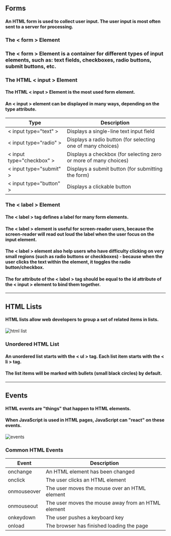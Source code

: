 ## Forms

#### An HTML form is used to collect user input. The user input is most often sent to a server for processing.

### The < form > Element

### The < form > Element is a container for different types of input elements, such as: text fields, checkboxes, radio buttons, submit buttons, etc.

### The HTML < input > Element

#### The HTML < input > Element is the most used form element.

#### An < input > element can be displayed in many ways, depending on the type attribute.

Type | Description
-------- | --------
< input type="text" > | Displays a single-line text input field
< input type="radio" > | Displays a radio button (for selecting one of many choices)
< input type="checkbox" > | Displays a checkbox (for selecting zero or more of many choices)
< input type="submit" > | Displays a submit button (for submitting the form)
< input type="button" > | Displays a clickable button


### The < label > Element


#### The < label > tag defines a label for many form elements.

#### The < label > element is useful for screen-reader users, because the screen-reader will read out loud the label when the user focus on the input element.

#### The < label > element also help users who have difficulty clicking on very small regions (such as radio buttons or checkboxes) - because when the user clicks the text within the <label> element, it toggles the radio button/checkbox.

#### The for attribute of the < label > tag should be equal to the id attribute of the < input > element to bind them together.

------------------

## HTML Lists

#### HTML lists allow web developers to group a set of related items in lists.

![html list](https://data-flair.training/blogs/wp-content/uploads/sites/2/2020/07/html-lists-df.jpg)

### Unordered HTML List

#### An unordered list starts with the < ul > tag. Each list item starts with the < li > tag.

#### The list items will be marked with bullets (small black circles) by default.

-------------

## Events

#### HTML events are "things" that happen to HTML elements.

#### When JavaScript is used in HTML pages, JavaScript can "react" on these events.

![events](https://data-flair.training/blogs/wp-content/uploads/sites/2/2019/07/JavaScript-Event-Types.jpg)

### Common HTML Events

Event | Description
--------- | ----------
onchange | An HTML element has been changed
onclick | The user clicks an HTML element
onmouseover | The user moves the mouse over an HTML element
onmouseout | The user moves the mouse away from an HTML element
onkeydown | The user pushes a keyboard key
onload | The browser has finished loading the page